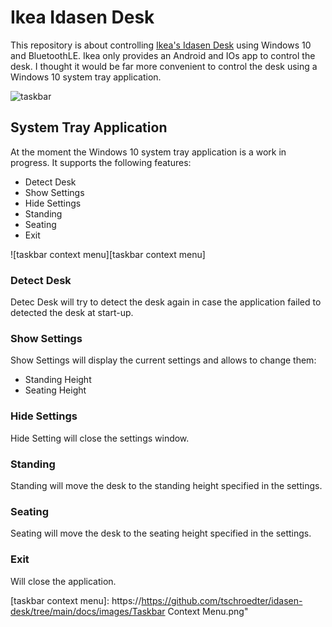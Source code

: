 # Ikea Idasen Desk
This repository is about controlling [Ikea's Idasen Desk](https://www.ikea.com/au/en/p/idasen-desk-sit-stand-black-dark-grey-s29280991/) using Windows 10 and BluetoothLE. Ikea only provides an Android and IOs app to control the desk. I thought it would be far more convenient to control the desk using a Windows 10 system tray application.  

![taskbar][taskbar]

## System Tray Application
At the moment the Windows 10 system tray application is a work in progress. It supports the following features:
- Detect Desk
- Show Settings
- Hide Settings
- Standing
- Seating
- Exit

![taskbar context menu][taskbar context menu]

### Detect Desk
Detec Desk will try to detect the desk again in case the application failed to detected the desk at start-up.

### Show Settings
Show Settings will display the current settings and allows to change them:
- Standing Height
- Seating Height

### Hide Settings
Hide Setting will close the settings window.

### Standing
Standing will move the desk to the standing height specified in the settings.

### Seating
Seating will move the desk to the seating height specified in the settings.

### Exit
Will close the application.







[taskbar]: https://https://github.com/tschroedter/idasen-desk/tree/main/docs/images/Taskbar.png"
[taskbar context menu]: https://https://github.com/tschroedter/idasen-desk/tree/main/docs/images/Taskbar Context Menu.png"
